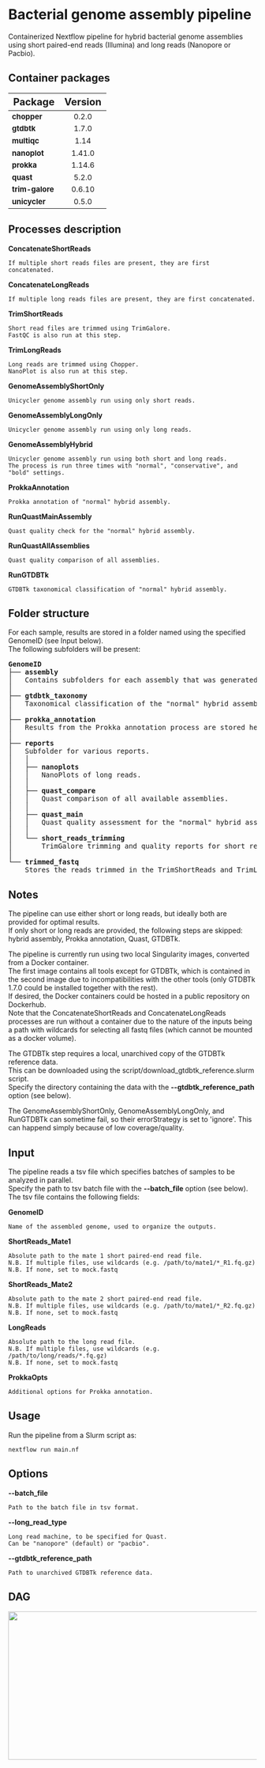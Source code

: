 # Bacterial genome assembly pipeline

Containerized Nextflow pipeline for hybrid bacterial genome assemblies using short paired-end reads
(Illumina) and long reads (Nanopore or Pacbio).

## Container packages

<style scoped>
th {
    font-size: 20px;
}
table {
    font-size: 15px;
}
</style>
|Package        |Version    |
|:---           |   :---:   |
|**chopper**    |0.2.0      |
|**gtdbtk**     |1.7.0      |
|**multiqc**    |1.14       |
|**nanoplot**   |1.41.0     |
|**prokka**     |1.14.6     |
|**quast**      |5.2.0      |
|**trim-galore**|0.6.10     |
|**unicycler**  |0.5.0      |

## Processes description

**ConcatenateShortReads**

	If multiple short reads files are present, they are first concatenated.

**ConcatenateLongReads**

	If multiple long reads files are present, they are first concatenated.

**TrimShortReads**

	Short read files are trimmed using TrimGalore.
	FastQC is also run at this step.

**TrimLongReads**

	Long reads are trimmed using Chopper.
	NanoPlot is also run at this step.

**GenomeAssemblyShortOnly**

	Unicycler genome assembly run using only short reads.

**GenomeAssemblyLongOnly**

	Unicycler genome assembly run using only long reads.

**GenomeAssemblyHybrid**

	Unicycler genome assembly run using both short and long reads.
	The process is run three times with "normal", "conservative", and "bold" settings.

**ProkkaAnnotation**

	Prokka annotation of "normal" hybrid assembly.

**RunQuastMainAssembly**

	Quast quality check for the "normal" hybrid assembly.

**RunQuastAllAssemblies**

	Quast quality comparison of all assemblies.

**RunGTDBTk**

	GTDBTk taxonomical classification of "normal" hybrid assembly.

## Folder structure

For each sample, results are stored in a folder named using the specified GenomeID (see Input below).\
The following subfolders will be present:

<pre>
<b>GenomeID</b>
├── <b>assembly</b>
│   Contains subfolders for each assembly that was generated.
│
├── <b>gtdbtk_taxonomy</b>
│   Taxonomical classification of the "normal" hybrid assembly output from GTDBTk.
│
├── <b>prokka_annotation</b>
│   Results from the Prokka annotation process are stored here.
│
├── <b>reports</b>
│   Subfolder for various reports.
│	│
│	├── <b>nanoplots</b>
│	│	NanoPlots of long reads.
│	│
│	├── <b>quast_compare</b>
│	│  	Quast comparison of all available assemblies.
│	│
│	├── <b>quast_main</b>
│	│   Quast quality assessment for the "normal" hybrid assembly.
│	│
│	└── <b>short_reads_trimming</b>
│		TrimGalore trimming and quality reports for short reads.
│
└── <b>trimmed_fastq</b>
    Stores the reads trimmed in the TrimShortReads and TrimLongReads processes.
</pre>

## Notes

The pipeline can use either short or long reads, but ideally both are provided for optimal results.  
If only short or long reads are provided, the following steps are skipped: hybrid assembly, Prokka
annotation, Quast, GTDBTk.

The pipeline is currently run using two local Singularity images, converted from a Docker
container.\
The first image contains all tools except for GTDBTk, which is contained in the second image due to
incompatibilities with the other tools (only GTDBTk 1.7.0 could be installed together with the
rest).\
If desired, the Docker containers could be hosted in a public repository on Dockerhub.\
Note that the ConcatenateShortReads and ConcatenateLongReads processes are run without a container
due to the nature of the inputs being a path with wildcards for selecting all fastq files (which
cannot be mounted as a docker volume).

The GTDBTk step requires a local, unarchived copy of the GTDBTk reference data.\
This can be downloaded using the script/download_gtdbtk_reference.slurm script.\
Specify the directory containing the data with the **--gtdbtk_reference_path** option (see below).

The GenomeAssemblyShortOnly, GenomeAssemblyLongOnly, and RunGTDBTk can sometime fail, so their
errorStrategy is set to 'ignore'. This can happend simply because of low coverage/quality.

## Input

The pipeline reads a tsv file which specifies batches of samples to be analyzed in parallel.\
Specify the path to tsv batch file with the **--batch_file** option (see below).\
The tsv file contains the following fields:

**GenomeID**

	Name of the assembled genome, used to organize the outputs.

**ShortReads_Mate1**

	Absolute path to the mate 1 short paired-end read file.
	N.B. If multiple files, use wildcards (e.g. /path/to/mate1/*_R1.fq.gz)
	N.B. If none, set to mock.fastq

**ShortReads_Mate2**

	Absolute path to the mate 2 short paired-end read file.
	N.B. If multiple files, use wildcards (e.g. /path/to/mate1/*_R2.fq.gz)
	N.B. If none, set to mock.fastq

**LongReads**

	Absolute path to the long read file.
	N.B. If multiple files, use wildcards (e.g. /path/to/long/reads/*.fq.gz)
	N.B. If none, set to mock.fastq

**ProkkaOpts**

	Additional options for Prokka annotation.

## Usage

Run the pipeline from a Slurm script as:

	nextflow run main.nf

## Options

**--batch_file**

	Path to the batch file in tsv format.

**--long_read_type**

	Long read machine, to be specified for Quast.
	Can be "nanopore" (default) or "pacbio".

**--gtdbtk_reference_path**

    Path to unarchived GTDBTk reference data.

## DAG

<p align="center">
  <img width="700" height="300" src="https://github.com/UCGD/BacterialGenomeAssembly/blob/master/images/pipeline_dag.png">
</p>